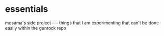 # essentials
mosama's side project --- things that I am experimenting that can't be done easily within the gunrock repo
